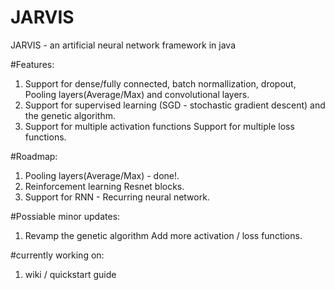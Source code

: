 # JARVIS
JARVIS - an artificial neural network framework in java  

#Features:  
  1. Support for dense/fully connected, batch normallization, dropout, Pooling layers(Average/Max) and convolutional layers.
  2. Support for supervised learning (SGD - stochastic gradient descent) and the genetic algorithm.
  3. Support for multiple activation functions Support for multiple loss functions.

#Roadmap:  
  1. Pooling layers(Average/Max) - done!.
  2. Reinforcement learning Resnet blocks. 
  3. Support for RNN - Recurring neural network. 

#Possiable minor updates:  
  1. Revamp the genetic algorithm Add more activation / loss functions.

#currently working on: 
  1. wiki / quickstart guide
